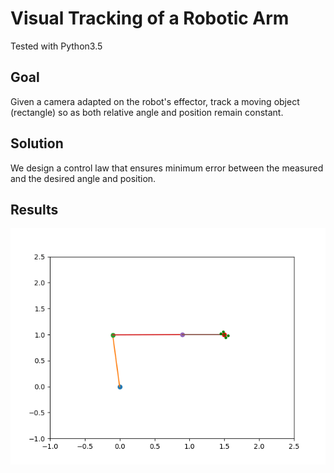 # Visual Tracking of a Robotic Arm

Tested with Python3.5

## Goal
Given a camera adapted on the robot's effector, track a moving object (rectangle) so as both relative angle and position remain constant.

## Solution
We design a control law that ensures minimum error between the measured and the desired angle and position.

## Results
![rbt_gif](robot_visual.gif)

